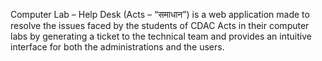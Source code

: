 Computer Lab – Help Desk (Acts – “समाधान”) is a web application made to resolve the issues faced by the students of CDAC Acts in their computer labs by generating a ticket to the technical team and provides an intuitive interface for both the administrations and the users.
